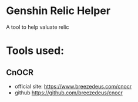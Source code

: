 # Genshin Relic Helper
A tool to help valuate relic

# Tools used:
## CnOCR
- official site: https://www.breezedeus.com/cnocr
- github https://github.com/breezedeus/cnocr
